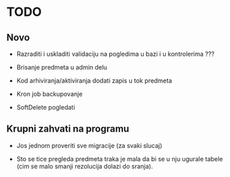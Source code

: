 # TODO

## Novo

- Razraditi i uskladiti validaciju na pogledima u bazi i u kontrolerima ???

- Brisanje predmeta u admin delu

- Kod arhiviranja/aktiviranja dodati zapis u tok predmeta

- Kron job backupovanje

- SoftDelete pogledati


## Krupni zahvati na programu

- Jos jednom proveriti sve migracije (za svaki slucaj)

- Sto se tice pregleda predmeta traka je mala da bi se u nju ugurale tabele (cim se malo smanji rezolucija dolazi do sranja).

